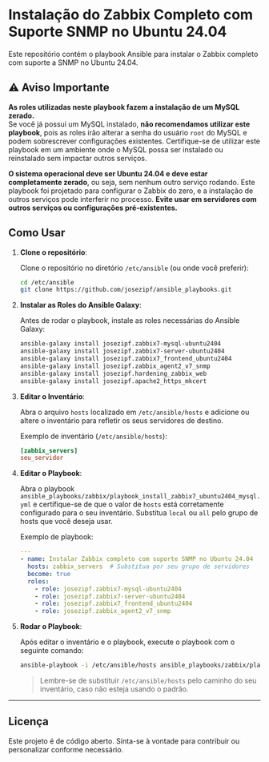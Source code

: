 # Instalação do Zabbix Completo com Suporte SNMP no Ubuntu 24.04

Este repositório contém o playbook Ansible para instalar o Zabbix completo com suporte a SNMP no Ubuntu 24.04.

## ⚠️ Aviso Importante

**As roles utilizadas neste playbook fazem a instalação de um MySQL zerado.**  
Se você já possui um MySQL instalado, **não recomendamos utilizar este playbook**, pois as roles irão alterar a senha do usuário `root` do MySQL e podem sobrescrever configurações existentes. Certifique-se de utilizar este playbook em um ambiente onde o MySQL possa ser instalado ou reinstalado sem impactar outros serviços.

**O sistema operacional deve ser Ubuntu 24.04 e deve estar completamente zerado**, ou seja, sem nenhum outro serviço rodando. Este playbook foi projetado para configurar o Zabbix do zero, e a instalação de outros serviços pode interferir no processo. **Evite usar em servidores com outros serviços ou configurações pré-existentes.**

## Como Usar

1. **Clone o repositório**:

    Clone o repositório no diretório `/etc/ansible` (ou onde você preferir):

    ```bash
    cd /etc/ansible
    git clone https://github.com/josezipf/ansible_playbooks.git
    ```

2. **Instalar as Roles do Ansible Galaxy**:

    Antes de rodar o playbook, instale as roles necessárias do Ansible Galaxy:

    ```bash
    ansible-galaxy install josezipf.zabbix7-mysql-ubuntu2404
    ansible-galaxy install josezipf.zabbix7-server-ubuntu2404
    ansible-galaxy install josezipf.zabbix7_frontend_ubuntu2404
    ansible-galaxy install josezipf.zabbix_agent2_v7_snmp
    ansible-galaxy install josezipf.hardening_zabbix_web
    ansible-galaxy install josezipf.apache2_https_mkcert
    ```

3. **Editar o Inventário**:

    Abra o arquivo `hosts` localizado em `/etc/ansible/hosts` e adicione ou altere o inventário para refletir os seus servidores de destino.

    Exemplo de inventário (`/etc/ansible/hosts`):

    ```ini
    [zabbix_servers]
    seu_servidor
    ```

4. **Editar o Playbook**:

    Abra o playbook `ansible_playbooks/zabbix/playbook_install_zabbix7_ubuntu2404_mysql.yml` e certifique-se de que o valor de `hosts` está corretamente configurado para o seu inventário. Substitua `local` ou `all` pelo grupo de hosts que você deseja usar.

    Exemplo de playbook:

    ```yaml
    ---
    - name: Instalar Zabbix completo com suporte SNMP no Ubuntu 24.04
      hosts: zabbix_servers  # Substitua por seu grupo de servidores
      become: true
      roles:
        - role: josezipf.zabbix7-mysql-ubuntu2404
        - role: josezipf.zabbix7-server-ubuntu2404
        - role: josezipf.zabbix7_frontend_ubuntu2404
        - role: josezipf.zabbix_agent2_v7_snmp
    ```

5. **Rodar o Playbook**:

    Após editar o inventário e o playbook, execute o playbook com o seguinte comando:

    ```bash
    ansible-playbook -i /etc/ansible/hosts ansible_playbooks/zabbix/playbook_install_zabbix7_ubuntu2404_mysql.yml
    ```

    > Lembre-se de substituir `/etc/ansible/hosts` pelo caminho do seu inventário, caso não esteja usando o padrão.

---

## Licença

Este projeto é de código aberto. Sinta-se à vontade para contribuir ou personalizar conforme necessário.
